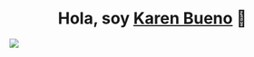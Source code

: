 <div align="center">
<h1 align="center">Hola, soy <a href="https://karenbuenoh18.github.io/">Karen Bueno</a> 👋</h1>
</div>
<img src="C:\Users\Hp\OneDrive\Escritorio\karenbuenoh18.github.io\imagenes\Perfil.png">
<!--
**karenbuenoh18/karenbuenoh18** is a ✨ _special_ ✨ repository because its `README.md` (this file) appears on your GitHub profile.

Here are some ideas to get you started:

- 🔭 I’m currently working on ...
- 🌱 I’m currently learning ...
- 👯 I’m looking to collaborate on ...
- 🤔 I’m looking for help with ...
- 💬 Ask me about ...
- 📫 How to reach me: ...
- 😄 Pronouns: ...
- ⚡ Fun fact: ...
-->
